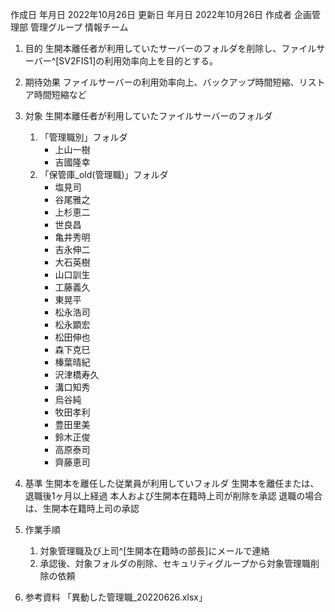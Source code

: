 作成日 年月日 2022年10月26日
更新日 年月日 2022年10月26日
作成者 企画管理部 管理グループ 情報チーム

1. 目的
生開本離任者が利用していたサーバーのフォルダを削除し、ファイルサーバー^[SV2FIS1]の利用効率向上を目的とする。

1. 期待効果
ファイルサーバーの利用効率向上、バックアップ時間短縮、リストア時間短縮など

1. 対象
	生開本離任者が利用していたファイルサーバーのフォルダ
	1. 「管理職別」フォルダ
		- 上山一樹
		- 吉國隆幸
	1. 「保管庫_old(管理職)」フォルダ
		- 塩見司
		- 谷尾雅之
		- 上杉恵二
		- 世良昌
		- 亀井秀明
		- 吉永伸二
		- 大石英樹
		- 山口訓生
		- 工藤義久
		- 東晃平
		- 松永浩司
		- 松永顕宏
		- 松田伸也
		- 森下克巳
		- 榛葉晴紀
		- 沢津橋寿久
		- 溝口知秀
		- 烏谷純
		- 牧田孝利
		- 豊田里美
		- 鈴木正俊
		- 高原泰司
		- 齊藤恵司

1. 基準
生開本を離任した従業員が利用していフォルダ
生開本を離任または、退職後1ヶ月以上経過
本人および生開本在籍時上司が削除を承認
退職の場合は、生開本在籍時上司の承認

1. 作業手順
	1. 対象管理職及び上司^[生開本在籍時の部長]にメールで連絡
	1. 承認後、対象フォルダの削除、セキュリティグループから対象管理職削除の依頼

1. 参考資料
「異動した管理職_20220626.xlsx」
